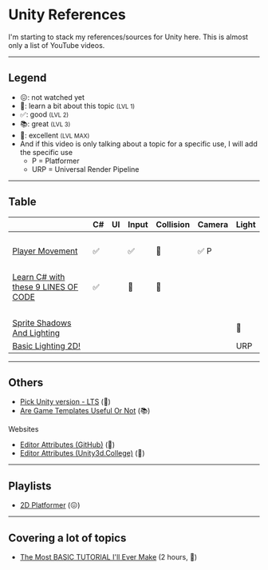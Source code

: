 # Unity References

I'm starting to stack my references/sources for Unity here. This is almost only a list of YouTube videos.

<hr class="sl">

## Legend

* 😖: not watched yet
* 👀: learn a bit about this topic <small>(LVL 1)</small>
* ✅: good <small>(LVL 2)</small>
* 📚: great <small>(LVL 3)</small>
* 🚀: excellent <small>(LVL MAX)</small>
* And if this video is only talking about a topic for a specific use, I will add the specific use
  * P = Platformer
  * URP = Universal Render Pipeline

<hr class="sr">

## Table

|  | C# | UI | Input | Collision | Camera | Light |
|----------------------------------|---|---|---|---|---|---|
| <br> |
| [Player Movement](https://www.youtube.com/watch?v=Uv5tfMSKlnU) | ✅ | | ✅ | 👀 | ✅ P |
| <br> |
|[Learn C# with these 9 LINES OF CODE](https://www.youtube.com/watch?v=aB9LJ9oHGOs&ab_channel=Blackthornprod)| ✅ | | 👀 | 👀 |
| <br> |
| [Sprite Shadows And Lighting](https://www.youtube.com/watch?v=flu2PNRUAso) | | | | | | 🚀 |
| [Basic Lighting 2D!](https://www.youtube.com/watch?v=6Q0FnPy9Orc&ab_channel=TopsideStudios) | | | | | | URP |

<hr class="sl">

## Others

* [Pick Unity version - LTS](https://www.youtube.com/watch?v=LLYhTWEX2Wc) (🚀)
* [Are Game Templates Useful Or Not](https://www.youtube.com/watch?v=GG0GVLYzkus) (📚)

Websites

* [Editor Attributes (GitHub)](https://github.com/teebarjunk/Unity-Built-In-Attributes/) (🚀)
* [Editor Attributes (Unity3d.College)](https://unity3d.college/2017/05/22/unity-attributes/) (👀)

<hr class="sr">

## Playlists

* [2D Platformer](https://www.youtube.com/watch?v=Ii-scMenaOQ&list=PLrnPJCHvNZuCVTz6lvhR81nnaf1a-b67U&ab_channel=CodinginFlow) (😖)

<hr class="sr">

## Covering a lot of topics

* [The Most BASIC TUTORIAL I'll Ever Make](https://www.youtube.com/watch?v=pwZpJzpE2lQ) (2 hours, 🚀)